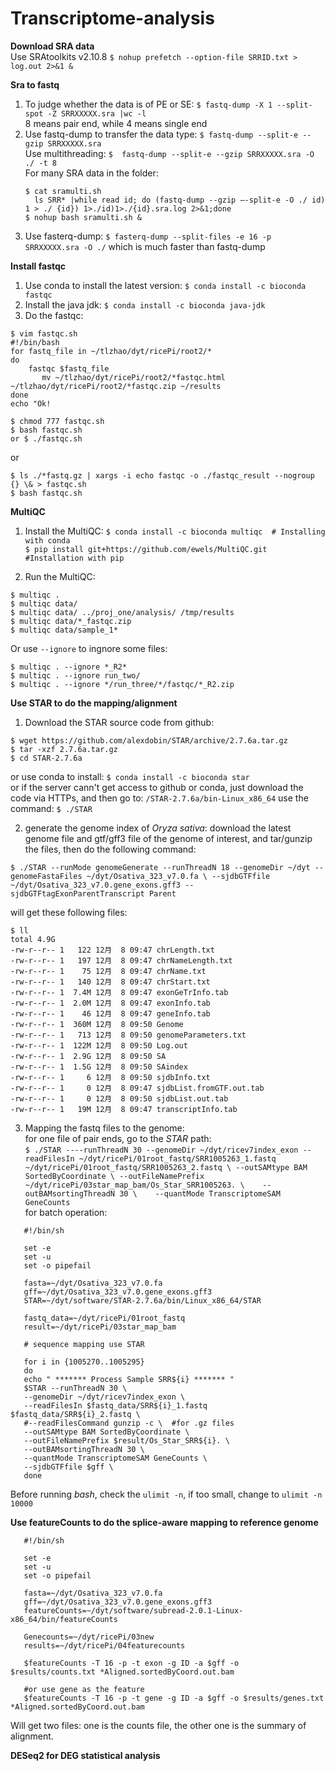# Transcriptome-analysis
**Download SRA data**   
Use SRAtoolkits v2.10.8   `$ nohup prefetch --option-file SRRID.txt > log.out 2>&1 &`


**Sra to fastq**   
1. To judge whether the data is of PE or SE: `$ fastq-dump -X 1 --split-spot -Z SRRXXXXX.sra |wc -l`  
   8 means pair end, while 4 means single end   
2. Use fastq-dump to transfer the data type: `$ fastq-dump --split-e --gzip SRRXXXXX.sra`   
   Use multithreading: `$  fastq-dump --split-e --gzip SRRXXXXX.sra -O ./ -t 8`    
   For many SRA data in the folder: 
   ```
   $ cat sramulti.sh   
     ls SRR* |while read id; do (fastq-dump --gzip –-split-e -O ./ id) 1 > ./ {id}) 1>./id)1>./{id}.sra.log 2>&1;done
   $ nohup bash sramulti.sh &
   ```   
3. Use fasterq-dump: `$ fasterq-dump --split-files -e 16 -p SRRXXXXX.sra -O ./`  which is much faster than fastq-dump   

**Install fastqc**   
1. Use conda to install the latest version: `$ conda install -c bioconda fastqc`   
2. Install the java jdk: `$ conda install -c bioconda java-jdk`   
3. Do the fastqc: 
```
$ vim fastqc.sh
#!/bin/bash
for fastq_file in ~/tlzhao/dyt/ricePi/root2/*
do
    fastqc $fastq_file
       mv ~/tlzhao/dyt/ricePi/root2/*fastqc.html ~/tlzhao/dyt/ricePi/root2/*fastqc.zip ~/results
done
echo "Ok!

$ chmod 777 fastqc.sh
$ bash fastqc.sh
or $ ./fastqc.sh
```   
or 
```
$ ls ./*fastq.gz | xargs -i echo fastqc -o ./fastqc_result --nogroup {} \& > fastqc.sh   
$ bash fastqc.sh
```   


**MultiQC**  
1. Install the MultiQC: `$ conda install -c bioconda multiqc  # Installing with conda`    
                        `$ pip install git+https://github.com/ewels/MultiQC.git  #Installation with pip`

2. Run the MultiQC:    
```
$ multiqc .   
$ multiqc data/   
$ multiqc data/ ../proj_one/analysis/ /tmp/results   
$ multiqc data/*_fastqc.zip   
$ multiqc data/sample_1*   
```   
Or use `--ignore` to ingnore some files:   
```   
$ multiqc . --ignore *_R2*   
$ multiqc . --ignore run_two/   
$ multiqc . --ignore */run_three/*/fastqc/*_R2.zip   
```   

**Use STAR to do the mapping/alignment**
1. Download the STAR source code from github:      
```   
$ wget https://github.com/alexdobin/STAR/archive/2.7.6a.tar.gz
$ tar -xzf 2.7.6a.tar.gz
$ cd STAR-2.7.6a   
```   
or use conda to install: `$ conda install -c bioconda star`   
or if the server cann't get access to github or conda, just download the code via HTTPs, and then go to: `/STAR-2.7.6a/bin-Linux_x86_64` use the command: `$ ./STAR`   

2. generate the genome index of *Oryza sativa*: 
download the latest genome file and gtf/gff3 file of the genome of interest, and tar/gunzip the files, then do the following command:   

`$ ./STAR --runMode genomeGenerate --runThreadN 18 --genomeDir ~/dyt --genomeFastaFiles ~/dyt/Osativa_323_v7.0.fa \
--sjdbGTFfile ~/dyt/Osativa_323_v7.0.gene_exons.gff3 --sjdbGTFtagExonParentTranscript Parent`   

will get these following files:   
```   
$ ll
total 4.9G
-rw-r--r-- 1   122 12月  8 09:47 chrLength.txt
-rw-r--r-- 1   197 12月  8 09:47 chrNameLength.txt
-rw-r--r-- 1    75 12月  8 09:47 chrName.txt
-rw-r--r-- 1   140 12月  8 09:47 chrStart.txt
-rw-r--r-- 1  7.4M 12月  8 09:47 exonGeTrInfo.tab
-rw-r--r-- 1  2.0M 12月  8 09:47 exonInfo.tab
-rw-r--r-- 1    46 12月  8 09:47 geneInfo.tab
-rw-r--r-- 1  360M 12月  8 09:50 Genome
-rw-r--r-- 1   713 12月  8 09:50 genomeParameters.txt
-rw-r--r-- 1  122M 12月  8 09:50 Log.out
-rw-r--r-- 1  2.9G 12月  8 09:50 SA
-rw-r--r-- 1  1.5G 12月  8 09:50 SAindex
-rw-r--r-- 1     6 12月  8 09:50 sjdbInfo.txt
-rw-r--r-- 1     0 12月  8 09:47 sjdbList.fromGTF.out.tab
-rw-r--r-- 1     0 12月  8 09:50 sjdbList.out.tab
-rw-r--r-- 1   19M 12月  8 09:47 transcriptInfo.tab
```   

3. Mapping the fastq files to the genome:   
  for one file of pair ends, go to the *STAR* path:    
  `$ ./STAR ----runThreadN 30 --genomeDir ~/dyt/ricev7index_exon --readFilesIn ~/dyt/ricePi/01root_fastq/SRR1005263_1.fastq ~/dyt/ricePi/01root_fastq/SRR1005263_2.fastq \
     --outSAMtype BAM SortedByCoordinate \
     --outFileNamePrefix ~/dyt/ricePi/03star_map_bam/Os_Star_SRR1005263. \   
     --outBAMsortingThreadN 30 \   
     --quantMode TranscriptomeSAM GeneCounts`      
  for batch operation:    
```   
   #!/bin/sh

   set -e
   set -u
   set -o pipefail

   fasta=~/dyt/Osativa_323_v7.0.fa
   gff=~/dyt/Osativa_323_v7.0.gene_exons.gff3
   STAR=~/dyt/software/STAR-2.7.6a/bin/Linux_x86_64/STAR

   fastq_data=~/dyt/ricePi/01root_fastq
   result=~/dyt/ricePi/03star_map_bam

   # sequence mapping use STAR

   for i in {1005270..1005295}
   do
   echo " ******* Process Sample SRR${i} ******* "
   $STAR --runThreadN 30 \
   --genomeDir ~/dyt/ricev7index_exon \
   --readFilesIn $fastq_data/SRR${i}_1.fastq $fastq_data/SRR${i}_2.fastq \
   #--readFilesCommand gunzip -c \  #for .gz files
   --outSAMtype BAM SortedByCoordinate \
   --outFileNamePrefix $result/Os_Star_SRR${i}. \
   --outBAMsortingThreadN 30 \
   --quantMode TranscriptomeSAM GeneCounts \  
   --sjdbGTFfile $gff \
   done   
```   
Before running *bash*, check the `ulimit -n`, if too small, change to `ulimit -n 10000`   

**Use featureCounts to do the splice-aware mapping to reference genome**   
```   
   #!/bin/sh

   set -e
   set -u
   set -o pipefail

   fasta=~/dyt/Osativa_323_v7.0.fa
   gff=~/dyt/Osativa_323_v7.0.gene_exons.gff3
   featureCounts=~/dyt/software/subread-2.0.1-Linux-x86_64/bin/featureCounts

   Genecounts=~/dyt/ricePi/03new
   results=~/dyt/ricePi/04featurecounts

   $featureCounts -T 16 -p -t exon -g ID -a $gff -o $results/counts.txt *Aligned.sortedByCoord.out.bam

   #or use gene as the feature
   $featureCounts -T 16 -p -t gene -g ID -a $gff -o $results/genes.txt *Aligned.sortedByCoord.out.bam   
 ```   
   Will get two files: one is the counts file, the other one is the summary of alignment.   
    
 **DESeq2 for DEG statistical analysis**
